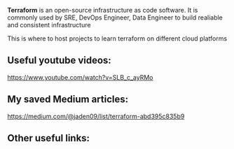 **Terraform** is an open-source infrastructure as code software. It is commonly used by SRE, DevOps Engineer, Data Engineer to build realiable and consistent infrastructure

This is where to host projects to learn terraform on different cloud platforms

## Useful youtube videos:

https://www.youtube.com/watch?v=SLB_c_ayRMo


## My saved Medium articles:

https://medium.com/@jaden09/list/terraform-abd395c835b9


## Other useful links:


